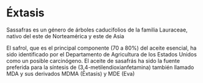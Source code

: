 # Éxtasis
Sassafras es un género de árboles caducifolios de la familia Lauraceae, nativo del este de Norteamérica y este de Asia


El safrol, que es el principal componente (70 a 80%) del aceite esencial, ha sido identificado por el Departamento de Agricultura de los Estados Unidos como un posible carcinógeno. El aceite de sasafrás ha sido la fuente preferida para la síntesis de (3,4-metilendioxianfetamina) también llamado MDA y sus derivados MDMA (Éxtasis) y MDE (Eva)